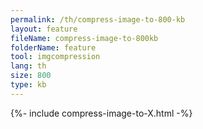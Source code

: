 ```yaml
---
permalink: /th/compress-image-to-800-kb
layout: feature
fileName: compress-image-to-800kb
folderName: feature
tool: imgcompression
lang: th
size: 800
type: kb
---
```


{%- include compress-image-to-X.html -%}
